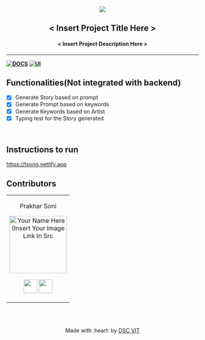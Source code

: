 <p align="center">
<a href="https://dscvit.com">
	<img src="https://user-images.githubusercontent.com/30529572/72455010-fb38d400-37e7-11ea-9c1e-8cdeb5f5906e.png" />
</a>
	<h2 align="center"> < Insert Project Title Here > </h2>
	<h4 align="center"> < Insert Project Description Here > <h4>
</p>

---
[![DOCS](https://img.shields.io/badge/Documentation-see%20docs-green?style=flat-square&logo=appveyor)](INSERT_LINK_FOR_DOCS_HERE) 
  [![UI ](https://img.shields.io/badge/User%20Interface-Link%20to%20UI-orange?style=flat-square&logo=appveyor)](INSERT_UI_LINK_HERE)


## Functionalities(Not integrated with backend)
- [x]  Generate Story based on prompt
- [x]  Generate Prompt based on keywords
- [x]  Generate Keywords based on Artist
- [x]  Typing test for the Story generated

<br>


## Instructions to run
https://tsong.netlify.app

## Contributors

<table>
<tr align="center">


<td>

Prakhar Soni

<p align="center">
<img src = "https://dscvit.com/images/dsc-logo-square.svg" width="150" height="150" alt="Your Name Here (Insert Your Image Link In Src">
</p>
<p align="center">
<a href = "https://github.com/prakhar0912"><img src = "http://www.iconninja.com/files/241/825/211/round-collaboration-social-github-code-circle-network-icon.svg" width="36" height = "36"/></a>
<a href = "https://www.linkedin.com/in/prakhar-soni-223a9b189/">
<img src = "http://www.iconninja.com/files/863/607/751/network-linkedin-social-connection-circular-circle-media-icon.svg" width="36" height="36"/>
</a>
</p>
</td>

</tr>
  </table>

<br>
<br>

<p align="center">
	Made with :heart: by <a href="https://dscvit.com">DSC VIT</a>
</p>

